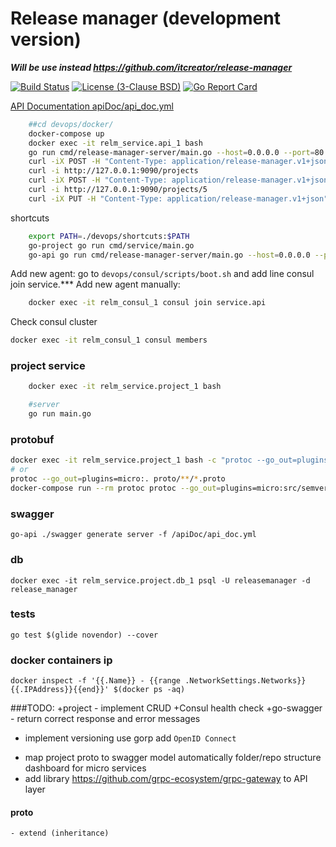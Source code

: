 Release manager (development version)
=====================================
_**Will be use instead https://github.com/itcreator/release-manager**_

[![Build Status](https://travis-ci.org/itcreator/release-manager-micro.svg?branch=master)](https://travis-ci.org/itcreator/release-manager-micro)
[![License (3-Clause BSD)](https://img.shields.io/:license-BSD%203--Clause-blue.svg)](LICENSE)
[![Go Report Card](https://goreportcard.com/badge/github.com/itcreator/release-manager-micro)](https://goreportcard.com/report/github.com/itcreator/release-manager-micro)

[API Documentation apiDoc/api_doc.yml](apiDoc/api_doc.yml)

```bash
    ##cd devops/docker/
    docker-compose up
    docker exec -it relm_service.api_1 bash
    go run cmd/release-manager-server/main.go --host=0.0.0.0 --port=80
    curl -iX POST -H "Content-Type: application/release-manager.v1+json" http://127.0.0.1:9090/projects/1/version/semantic -d '{"major":1, "minor": 3, "branch": "release"}'
    curl -i http://127.0.0.1:9090/projects
    curl -iX POST -H "Content-Type: application/release-manager.v1+json" http://127.0.0.1:9090/projects -d '{"name":"MyProject", "description":"demo project"}'
    curl -i http://127.0.0.1:9090/projects/5
    curl -iX PUT -H "Content-Type: application/release-manager.v1+json" http://127.0.0.1:9090/projects/5 -d '{"name":"Project 5!", "description":"demo project 5"}'
```

shortcuts
```bash
    export PATH=./devops/shortcuts:$PATH
    go-project go run cmd/service/main.go
    go-api go run cmd/release-manager-server/main.go --host=0.0.0.0 --port=80
```


Add new agent: go to `devops/consul/scripts/boot.sh` and add line  consul join service.***
Add new agent manually:
```bash
    docker exec -it relm_consul_1 consul join service.api
```
 
Check consul cluster
```bash
docker exec -it relm_consul_1 consul members
```


### project service
```bash
    docker exec -it relm_service.project_1 bash

    #server 
    go run main.go

```

### protobuf
```bash
docker exec -it relm_service.project_1 bash -c "protoc --go_out=plugins=micro:. proto/**/*.proto"
# or
protoc --go_out=plugins=micro:. proto/**/*.proto
docker-compose run --rm protoc protoc --go_out=plugins=micro:src/semver proto/semver/*.proto
```


### swagger
```
go-api ./swagger generate server -f /apiDoc/api_doc.yml
```

### db
```
docker exec -it relm_service.project.db_1 psql -U releasemanager -d release_manager
```

### tests
```
go test $(glide novendor) --cover 
```

### docker containers ip
```
docker inspect -f '{{.Name}} - {{range .NetworkSettings.Networks}}{{.IPAddress}}{{end}}' $(docker ps -aq)
```

###TODO:
+project - implement CRUD
+Consul health check
+go-swagger - return correct response and error messages
+ implement versioning
use gorp
add `OpenID Connect`
- map project proto to swagger model automatically
folder/repo structure
dashboard for micro services
- add library https://github.com/grpc-ecosystem/grpc-gateway to API layer
 

#### proto 
    - extend (inheritance)
